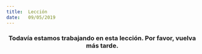 ```yaml
---
title:  Lección
date:   09/05/2019
---
```


### <center>Todavía estamos trabajando en esta lección. Por favor, vuelva más tarde.</center>